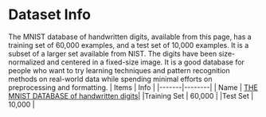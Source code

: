 # Dataset Info

The MNIST database of handwritten digits, available from this page, has a training set of 60,000 examples, and a test set of 10,000 examples. It is a subset of a larger set available from NIST. The digits have been size-normalized and centered in a fixed-size image.
It is a good database for people who want to try learning techniques and pattern recognition methods on real-world data while spending minimal efforts on preprocessing and formatting.
| Items | Info | 
|-------|--------|
| Name  | [THE MNIST DATABASE of handwritten digits](http://yann.lecun.com/exdb/mnist/)|
|Training Set | 60,000 |
|Test Set | 10,000 |



